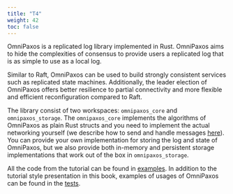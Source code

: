 ```yaml
---
title: "T4"
weight: 42
toc: false
---
```

OmniPaxos is a replicated log library implemented in Rust. OmniPaxos aims to hide the complexities of consensus to provide users a replicated log that is as simple to use as a local log. 

Similar to Raft, OmniPaxos can be used to build strongly consistent services such as replicated state machines. Additionally, the leader election of OmniPaxos offers better resilience to partial connectivity and more flexible and efficient reconfiguration compared to Raft.

The library consist of two workspaces: `omnipaxos_core` and `omnipaxos_storage`. The `omnipaxos_core` implements the algorithms of OmniPaxos as plain Rust structs and you need to implement the actual networking yourself (we describe how to send and handle messages [here](omnipaxos/communication.md)). You can provide your own implementation for storing the log and state of OmniPaxos, but we also provide both in-memory and persistent storage implementations that work out of the box in `omnipaxos_storage`.

All the code from the tutorial can be found in [examples](https://github.com/haraldng/omnipaxos/tree/master/examples). In addition to the tutorial style presentation in this book, examples of usages of OmniPaxos can be found in the [tests](https://github.com/haraldng/omnipaxos/tree/master/tests).